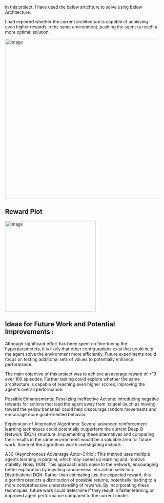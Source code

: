 In this project, I have used the below artichture to solve using below Architecture.

I had explored whether the current architecture is capable of achieving even higher rewards in the same environment, pushing the agent to reach a more optimal solution.

<img width="525" alt="image" src="https://github.com/user-attachments/assets/6ad1a5a8-086a-482c-bb14-1ce63f8cad90">


## Reward Plot 

<img width="297" alt="image" src="https://github.com/user-attachments/assets/a00f8d09-7987-44fa-b72e-8a40a4638358">





## Ideas for Future Work and Potential Improvements :
Although significant effort has been spent on fine-tuning the hyperparameters, it is likely that other configurations exist that could help the agent solve the environment more efficiently. Future experiments could focus on testing additional sets of values to potentially enhance performance.

The main objective of this project was to achieve an average reward of +13 over 100 episodes. Further testing could explore whether the same architecture is capable of reaching even higher scores, improving the agent's overall performance.

Possible Enhancements:
Penalizing Ineffective Actions: Introducing negative rewards for actions that lead the agent away from its goal (such as moving toward the yellow bananas) could help discourage random movements and encourage more goal-oriented behavior.

Exploration of Alternative Algorithms: Several advanced reinforcement learning techniques could potentially outperform the current Deep Q-Network (DQN) structure. Implementing these alternatives and comparing their results in the same environment would be a valuable area for future work. Some of the algorithms worth investigating include:

A3C (Asynchronous Advantage Actor-Critic): This method uses multiple agents learning in parallel, which may speed up learning and improve stability.
Noisy DQN: This approach adds noise to the network, encouraging better exploration by injecting randomness into action selection.
Distributional DQN: Rather than estimating just the expected reward, this algorithm predicts a distribution of possible returns, potentially leading to a more comprehensive understanding of rewards.
By incorporating these techniques, future work could determine if they result in faster learning or improved agent performance compared to the current model.


